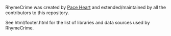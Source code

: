 RhymeCrime was created by <a href="http://pacesmith.com">Pace Heart</a> and extended/maintained by all the contributors to this repository.

See html/footer.html for the list of libraries and data sources used by RhymeCrime.
